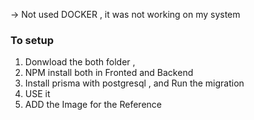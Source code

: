 -> Not used DOCKER , it was not working on my system 
### To setup 
1) Donwload the both folder ,
2) NPM install both in Fronted and Backend
3) Install prisma with postgresql , and Run the migration
4) USE it
5) ADD the Image for the Reference
